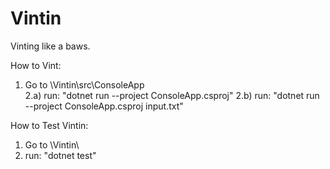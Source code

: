 # Vintin
Vinting like a baws.

How to Vint:
1. Go to \Vintin\src\ConsoleApp\
2.a) run: "dotnet run --project ConsoleApp.csproj"
2.b) run: "dotnet run --project ConsoleApp.csproj input.txt"

How to Test Vintin:
1. Go to \Vintin\
2. run: "dotnet test"
